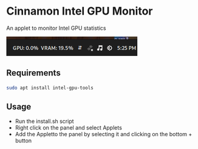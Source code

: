 # Cinnamon Intel GPU Monitor
An applet to monitor Intel GPU statistics

![Screenshot](screenshot.png)

## Requirements

```bash
sudo apt install intel-gpu-tools
```

## Usage
- Run the install.sh script
- Right click on the panel and select Applets
- Add the Appletto the panel by selecting it and clicking on the bottom + button
